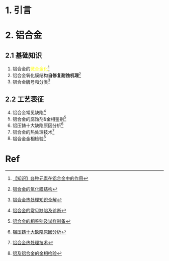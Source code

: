 # 1. 引言 


# 2. 铝合金 
## 2.1 基础知识 
1. 铝合金的<font color="#ffff00">微合金化</font>[^1]
2. 铝合金氧化膜结构**自修复耐蚀机理**[^2]
3. 铝合金牌号和分类[^3]

## 2.2 工艺表征
4. 铝合金常见缺陷[^4]
5. 铝合金的腐蚀剂&金相鉴别[^5]
6. 铝压铸十大缺陷原因分析[^6]
7. 铝合金的热处理技术[^7]
8. 铝合金金相检验[^8]



# Ref         
[^1]: [【知识】各种元素在铝合金中的作用](https://mp.weixin.qq.com/s/YeAWeMjwsMTMTo2biJxWag)
[^2]: [铝合金的氧化膜结构](https://mp.weixin.qq.com/s/RB1QtI7MZ237rHIC3a47Hg)
[^3]: [铝合金热处理知识全解](https://mp.weixin.qq.com/s/qoQ9g1M5rPqqm0gvnP2b8A)
[^4]: [铝合金的常见缺陷及诊断](https://mp.weixin.qq.com/s/w_Gn9lFFi5i4h6hEp_NHmw)
[^5]: [铝合金的相鉴别及试样制备](https://mp.weixin.qq.com/s/oR1Sl18MFbMofiBz9H5gdw)
[^6]: [铝压铸十大缺陷原因分析](https://mp.weixin.qq.com/s/oi8z4qy5oerH5rQ74TDtFw)

[^7]: [铝合金热处理技术](https://mp.weixin.qq.com/s/X0VLsqcL75uxBtKSehxs2A)

[^8]: [铝及铝合金的金相检验](https://mp.weixin.qq.com/s/EaeZyDVHES07TwqipWtOCg)

